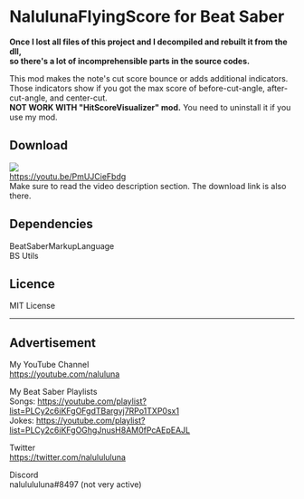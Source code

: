 # NalulunaFlyingScore for Beat Saber

**Once I lost all files of this project and I decompiled and rebuilt it from the dll,  
so there's a lot of incomprehensible parts in the source codes.**

This mod makes the note's cut score bounce or adds additional indicators.  
Those indicators show if you got the max score of before-cut-angle, after-cut-angle, and center-cut.  
**NOT WORK WITH "HitScoreVisualizer" mod.** You need to uninstall it if you use my mod.

## Download
[![](https://img.youtube.com/vi/PmUJCieFbdg/0.jpg)](https://youtu.be/PmUJCieFbdg)  
https://youtu.be/PmUJCieFbdg  
Make sure to read the video description section. The download link is also there.

## Dependencies
BeatSaberMarkupLanguage  
BS Utils

## Licence
MIT License

----
## Advertisement

My YouTube Channel  
https://youtube.com/naluluna

My Beat Saber Playlists  
Songs: https://youtube.com/playlist?list=PLCy2c6iKFgOFgdTBargvj7RPo1TXP0sx1  
Jokes: https://youtube.com/playlist?list=PLCy2c6iKFgOGhgJnusH8AM0fPcAEpEAJL

Twitter  
https://twitter.com/nalulululuna

Discord  
nalulululuna#8497 (not very active)
